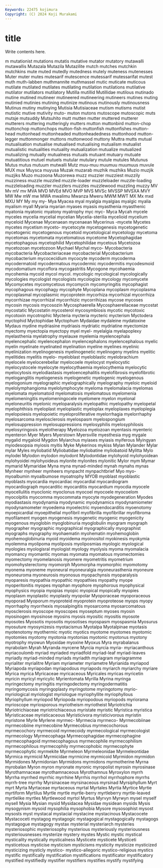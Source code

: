 ```yaml
---
Keywords: 22475 kojimura
Copyright: (C) 2024 Koji Murakami
---
```


# title

Write contents here.



m mutationist mutations mutatis mutative mutator mutatory mutawalli mutawallis Mutazala
Mutazila Mutazilite mutch mutches mutchkin mutchkins mute muted mutedly mutedness
mutely muteness mutenesses Muter muter mutes mutesarif mutescence mutessarif mutessarifat
mutest muth muth-labben muthmannite muthmassel mutic muticate muticous mutilate mutilated
mutilates mutilating mutilation mutilations mutilative mutilator mutilators mutilatory Mutilla mutillid
Mutillidae mutilous mutinado mutine mutined mutineer mutineered mutineering mutineers mutines
muting mutinied mutinies mutining mutinize mutinous mutinously mutinousness Mutinus mutiny
mutinying Mutisia Mutisiaceae mutism mutisms mutist mutistic mutive mutivity muto-
muton mutons mutoscope mutoscopic muts mutsje mutsuddy Mutsuhito mutt mutten
mutter muttered mutterer mutterers muttering mutteringly mutters mutton muttonbird mutton-chop
muttonchop muttonchops mutton-fish muttonfish muttonfishes mutton-head muttonhead muttonheaded muttonheadedness muttonhood
mutton-legger muttonmonger muttons muttonwood muttony Muttra mutts mutual mutualisation mutualise
mutualised mutualising mutualism mutualist mutualistic mutualities mutuality mutualization mutualize mutualized
mutualizing mutually mutualness mutuals mutuant mutuary mutuate mutuatitious mutuel mutuels
mutular mutulary mutule mutules Mutunus Mutus mutus mutuum mutwalli Mutz
muu-muu muumuu muumuus muvule MUX mux Muysca muyusa Muzak muzarab
muzhik muzhiks Muzio muzjik muzjiks Muzo muzoona Muzorewa muzz muzzier
muzziest muzzily muzziness muzzle muzzled muzzle-loader muzzleloader muzzle-loading muzzleloading muzzler
muzzlers muzzles muzzlewood muzzling muzzy MV Mv mV mv MVA
MVD MVEd MVO MVP MVS MVSc MVSSP MVSXA MVY MW
Mw mW mw MWA mwalimu Mwanza Mweru MWM MWT MX
Mx mxd MXU MY My my my- Mya Myacea myal
myalgia myalgias myalgic myalia myalism myall Myaria myarian myases myasis
myasthenia myasthenic myatonia myatonic myatony myatrophy myc myc- Myca Mycah
mycele myceles mycelia mycelial mycelian Mycelia-sterilia mycelioid mycelium myceloid Mycenae
Mycenaean mycenaean Mycerinus -mycete Mycetes mycetes mycetism myceto- mycetocyte mycetogenesis
mycetogenetic mycetogenic mycetogenous mycetoid mycetological mycetology mycetoma mycetomas mycetomata mycetomatous
mycetome Mycetophagidae mycetophagous mycetophilid Mycetophilidae mycetous Mycetozoa mycetozoan mycetozoon Mychael
Mychal myco- Mycobacteria mycobacteria Mycobacteriaceae mycobacterial Mycobacterium mycobacterium mycocecidium mycocyte
mycoderm mycoderma mycodermatoid mycodermatous mycodermic mycodermitis mycodesmoid mycodomatium mycoflora mycogastritis
Mycogone mycohaemia mycohemia mycoid mycol mycol. mycologic mycological mycologically mycologies
mycologist mycologists mycologize mycology mycomycete Mycomycetes mycomycetous mycomycin mycomyringitis mycophagist
mycophagous mycophagy mycophyte Mycoplana mycoplasm mycoplasma mycoplasmal mycoplasmic mycoprotein mycorhiza
mycorhizal mycorrhiza mycorrhizae mycorrhizal mycorrhizic mycorrihizas mycose mycoses mycosin mycosis
mycosozin Mycosphaerella Mycosphaerellaceae mycostat mycostatic Mycostatin mycosterol mycosymbiosis mycotic mycotoxic
mycotoxin mycotrophic Mycteria mycteria mycteric mycterism Myctodera myctophid Myctophidae Myctophum
Mydaidae mydaleine mydatoxine Mydaus mydine mydriasine mydriasis mydriatic mydriatine myectomize
myectomy myectopia myectopy myel myel- myelalgia myelapoplexy myelasthenia myelatrophy myelauxe
myelemia myelencephala myelencephalic myelencephalon myelencephalons myelencephalous myelic myelin myelinate myelinated
myelination myeline myelines myelinic myelinization myelinogenesis myelinogenetic myelinogeny myelins myelitic
myelitides myelitis myelo- myeloblast myeloblastic myelobrachium myelocele myelocerebellar myelocoele myelocyst
myelocystic myelocystocele myelocyte myelocythaemia myelocythemia myelocytic myelocytosis myelodiastasis myeloencephalitis myelofibrosis
myelofibrotic myeloganglitis myelogenesis myelogenetic myelogenic myelogenous myelogonium myelographic myelographically myelography
myeloic myeloid myelolymphangioma myelolymphocyte myeloma myelomalacia myelomas myelomata myelomatoid myelomatosis
myelomatous myelomenia myelomeningitis myelomeningocele myelomere myelon myelonal myeloneuritis myelonic myeloparalysis
myelopathic myelopathy myelopetal myelophthisis myeloplast myeloplastic myeloplax myeloplaxes myeloplegia myelopoiesis
myelopoietic myeloproliferative myelorrhagia myelorrhaphy myelosarcoma myelosclerosis myelospasm myelospongium myelosuppression myelosuppressions
myelosyphilis myelosyphilosis myelosyringosis myelotherapy Myelozoa myelozoan myentasis myenteric myenteron Myer
Myers Myerstown Myersville myesthesia myg mygale mygalid mygaloid Mygdon Myiarchus
myiases myiasis myiferous Myingyan myiodesopsia myiosis myitis Myke Mykerinos mykiss
Mylan Mylander Mylar mylar Myles myliobatid Myliobatidae myliobatine myliobatoid Mylitta
Mylo mylodei Mylodon mylodon mylodont Mylodontidae mylohyoid mylohyoidean mylohyoidei mylohyoideus
mylonite mylonites mylonitic Mylor mym Mymar mymarid Mymaridae Myna myna
mynad-minded mynah mynahs mynas Mynheer mynheer mynheers mynpacht mynpachtbrief Myo
myo- myoalbumin myoalbumose myoatrophy MYOB myoblast myoblastic myoblasts myocardia myocardiac
myocardial myocardiogram myocardiograph myocarditic myocarditis myocardium myocdia myocele myocellulitis myoclonic
myoclonus myocoel myocoele myocoelom myocolpitis myocomma myocommata myocyte myodegeneration Myodes
myodiastasis myodynamia myodynamic myodynamics myodynamiometer myodynamometer myoedema myoelectric myoendocarditis myoenotomy
myoepicardial myoepithelial myofibril myofibrilla myofibrillar myofibroma myofilament myogen myogenesis myogenetic
myogenic myogenicity myogenous myoglobin myoglobinuria myoglobulin myogram myograph myographer myographic
myographical myographically myographist myographs myography myohaematin myohematin myohemoglobin myohemoglobinuria myoid
myoidema myoinositol myokinesis myokymia myolemma myolipoma myoliposis myoliposmias myologic myological
myologies myologisral myologist myology myolysis myoma myomalacia myomancy myomantic myomas
myomata myomatous myomectomies myomectomy myomelanosis myomere myometritis myometrium myomohysterectomy myomorph
Myomorpha myomorphic myomotomy myonema myoneme myoneural myoneuralgia myoneurasthenia myoneure myoneuroma
myoneurosis myonosus myopachynsis myoparalysis myoparesis myopathia myopathic myopathies myopathy myope
myoperitonitis myopes myophan myophore myophorous myophysical myophysics myopia myopias myopic
myopical myopically myopies myoplasm myoplastic myoplasty myopolar Myoporaceae myoporaceous myoporad
Myoporum myoproteid myoprotein myoproteose myops myopy myorrhaphy myorrhexis myosalpingitis myosarcoma
myosarcomatous myosclerosis myoscope myoscopes myoseptum myoses myosin myosinogen myosinose myosins
myosis myositic myositis myosote myosotes Myosotis myosotis myosotises myospasm myospasmia
Myosurus myosuture myosynizesis myotacismus Myotalpa Myotalpinae myotasis myotenotomy myothermic myotic
myotics myotome myotomes myotomic myotomies myotomy myotonia myotonias myotonic myotonus
myotony myotrophy myowun Myoxidae myoxine Myoxus Myra myrabalanus myrabolam Myrah
Myranda myrcene Myrcia myrcia myria- myriacanthous myriacoulomb myriad myriaded myriadfold
myriad-leaf myriad-leaves myriadly myriad-minded myriads myriadth myriagram myriagramme myrialiter myrialitre
Myriam myriameter myriametre Myrianida myriapod Myriapoda myriapodan myriapodous myriapods myriarch
myriarchy myriare Myrica myrica Myricaceae myricaceous Myricales myricas myricetin myricin
myricyl myricylic Myrientomata Myrilla Myrina myringa myringectomy myringitis myringodectomy myringodermatitis
myringomycosis myringoplasty myringotome myringotomy myrio- myriological myriologist myriologue myriophyllite myriophyllous
Myriophyllum myriopod Myriopoda myriopodous myriopods myriorama myrioscope myriosporous myriotheism myriotheist
Myriotrichia Myriotrichiaceae myriotrichiaceous myristate myristic Myristica myristica Myristicaceae myristicaceous Myristicivora
myristicivorous myristin myristone Myrle Myrlene myrmec- Myrmecia myrmeco- Myrmecobiinae myrmecobiine
myrmecobine Myrmecobius myrmecochorous myrmecochory myrmecoid myrmecoidy myrmecological myrmecologist myrmecology Myrmecophaga
Myrmecophagidae myrmecophagine myrmecophagoid myrmecophagous myrmecophile myrmecophilism myrmecophilous myrmecophily myrmecophobic myrmecophyte
myrmecophytic myrmekite Myrmeleon Myrmeleonidae Myrmeleontidae Myrmica myrmicid Myrmicidae myrmicine myrmicoid
Myrmidon myrmidon Myrmidones Myrmidonian Myrmidons myrmidons myrmotherine Myrna myrobalan Myron
myron myronate myronic myropolist myrosin myrosinase Myrothamnaceae myrothamnaceous Myrothamnus Myroxylon
myrrh Myrrha myrrhed myrrhic myrrhine Myrrhis myrrhol myrrhophore myrrhs myrrh-tree
myrrhy Myrsinaceae myrsinaceous myrsinad Myrsiphyllum Myrt myrt Myrta Myrtaceae myrtaceous
myrtal Myrtales Myrtia Myrtice Myrtie myrtiform Myrtilus Myrtle myrtle myrtle-berry
myrtleberry myrtle-leaved myrtlelike myrtles Myrtlewood myrtol Myrtus Myrvyn Myrwyn mysel
myself mysell Mysia Mysian mysid Mysidacea Mysidae mysidean mysids Mysis
mysogynism mysoid mysophilia mysophobia Mysore mysosophist mysost mysosts myst mystacal
mystacial mystacine mystacinous Mystacocete Mystacoceti mystagog mystagogic mystagogical mystagogically mystagogs
mystagogue mystagogy mystax mysterial mysteriarch mysteries mysteriosophic mysteriosophy mysterious mysteriously
mysteriousness mysteriousnesses mysterize mystery mystes Mystic mystic mystical mysticality mystically
mysticalness Mysticete mysticete Mysticeti mysticetous mysticise mysticism mysticisms mysticity mysticize
mysticized mysticizing mysticly mystico- mystico-allegoric mystico-religious mystics mystific mystifically mystification
mystifications mystificator mystificatory mystified mystifiedly mystifier mystifiers mystifies mystify mystifying
